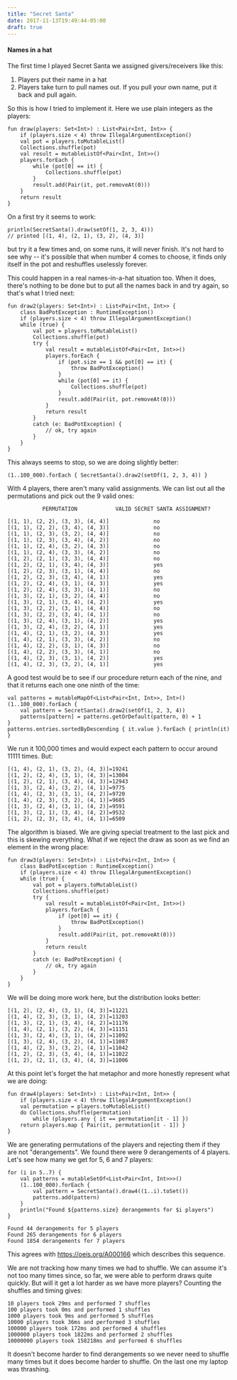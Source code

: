 ```yaml
---
title: "Secret Santa"
date: 2017-11-13T19:49:44-05:00
draft: true
---
```


#### Names in a hat

The first time I played Secret Santa we assigned givers/receivers like this:

1. Players put their name in a hat
2. Players take turn to pull names out.  If you pull your own name, put it back and pull again.

So this is how I tried to implement it.  Here we use plain integers as the players:

    fun draw(players: Set<Int>) : List<Pair<Int, Int>> {
        if (players.size < 4) throw IllegalArgumentException()
        val pot = players.toMutableList()
        Collections.shuffle(pot)
        val result = mutableListOf<Pair<Int, Int>>()
        players.forEach {
            while (pot[0] == it) {
                Collections.shuffle(pot)
            }
            result.add(Pair(it, pot.removeAt(0)))
        }
        return result
    }
    
On a first try it seems to work:

    println(SecretSanta().draw(setOf(1, 2, 3, 4)))
    // printed [(1, 4), (2, 1), (3, 2), (4, 3)]
    
but try it a few times and, on some runs, it will never finish.  It's not hard to see why -- it's possible that when number 4 comes to choose, it finds only itself in the pot and reshuffles uselessly forever.

This could happen in a real names-in-a-hat situation too.  When it does, there's nothing to be done but to put all the names back in and try again, so that's what I tried next:

    fun draw2(players: Set<Int>) : List<Pair<Int, Int>> {
        class BadPotException : RuntimeException()
        if (players.size < 4) throw IllegalArgumentException()
        while (true) {
            val pot = players.toMutableList()
            Collections.shuffle(pot)
            try {
                val result = mutableListOf<Pair<Int, Int>>()
                players.forEach {
                    if (pot.size == 1 && pot[0] == it) {
                        throw BadPotException()
                    }
                    while (pot[0] == it) {
                        Collections.shuffle(pot)
                    }
                    result.add(Pair(it, pot.removeAt(0)))
                }
                return result
            }
            catch (e: BadPotException) {
                // ok, try again
            }
        }
    }
    
This always seems to stop, so we are doing slightly better:

    (1..100_000).forEach { SecretSanta().draw2(setOf(1, 2, 3, 4)) }
    
With 4 players, there aren't many valid assignments.  We can list out all the permutations and pick out the 9 valid ones:

               PERMUTATION            VALID SECRET SANTA ASSIGNMENT?

    [(1, 1), (2, 2), (3, 3), (4, 4)]              no
    [(1, 1), (2, 2), (3, 4), (4, 3)]              no
    [(1, 1), (2, 3), (3, 2), (4, 4)]              no
    [(1, 1), (2, 3), (3, 4), (4, 2)]              no
    [(1, 1), (2, 4), (3, 2), (4, 3)]              no
    [(1, 1), (2, 4), (3, 3), (4, 2)]              no
    [(1, 2), (2, 1), (3, 3), (4, 4)]              no
    [(1, 2), (2, 1), (3, 4), (4, 3)]              yes
    [(1, 2), (2, 3), (3, 1), (4, 4)]              no
    [(1, 2), (2, 3), (3, 4), (4, 1)]              yes
    [(1, 2), (2, 4), (3, 1), (4, 3)]              yes
    [(1, 2), (2, 4), (3, 3), (4, 1)]              no
    [(1, 3), (2, 1), (3, 2), (4, 4)]              no
    [(1, 3), (2, 1), (3, 4), (4, 2)]              yes
    [(1, 3), (2, 2), (3, 1), (4, 4)]              no
    [(1, 3), (2, 2), (3, 4), (4, 1)]              no
    [(1, 3), (2, 4), (3, 1), (4, 2)]              yes
    [(1, 3), (2, 4), (3, 2), (4, 1)]              yes
    [(1, 4), (2, 1), (3, 2), (4, 3)]              yes
    [(1, 4), (2, 1), (3, 3), (4, 2)]              no
    [(1, 4), (2, 2), (3, 1), (4, 3)]              no
    [(1, 4), (2, 2), (3, 3), (4, 1)]              no
    [(1, 4), (2, 3), (3, 1), (4, 2)]              yes
    [(1, 4), (2, 3), (3, 2), (4, 1)]              yes
    
A good test would be to see if our procedure return each of the nine, and that it returns each one one ninth of the time:

    val patterns = mutableMapOf<List<Pair<Int, Int>>, Int>()
    (1..100_000).forEach {
        val pattern = SecretSanta().draw2(setOf(1, 2, 3, 4))
        patterns[pattern] = patterns.getOrDefault(pattern, 0) + 1
    }
    patterns.entries.sortedByDescending { it.value }.forEach { println(it) }
        
We run it 100,000 times and would expect each pattern to occur around 11111 times.  But:

    [(1, 4), (2, 1), (3, 2), (4, 3)]=19241
    [(1, 2), (2, 4), (3, 1), (4, 3)]=13004
    [(1, 2), (2, 1), (3, 4), (4, 3)]=12943
    [(1, 3), (2, 4), (3, 2), (4, 1)]=9775
    [(1, 4), (2, 3), (3, 1), (4, 2)]=9720
    [(1, 4), (2, 3), (3, 2), (4, 1)]=9685
    [(1, 3), (2, 4), (3, 1), (4, 2)]=9591
    [(1, 3), (2, 1), (3, 4), (4, 2)]=9532
    [(1, 2), (2, 3), (3, 4), (4, 1)]=6509
    
The algorithm is biased.  We are giving special treatment to the last pick and this is skewing everything.  What if we reject the draw as soon as we find an element in the wrong place:

    fun draw3(players: Set<Int>) : List<Pair<Int, Int>> {
        class BadPotException : RuntimeException()
        if (players.size < 4) throw IllegalArgumentException()
        while (true) {
            val pot = players.toMutableList()
            Collections.shuffle(pot)
            try {
                val result = mutableListOf<Pair<Int, Int>>()
                players.forEach {
                    if (pot[0] == it) {
                        throw BadPotException()
                    }
                    result.add(Pair(it, pot.removeAt(0)))
                }
                return result
            }
            catch (e: BadPotException) {
                // ok, try again
            }
        }
    }
    
We will be doing more work here, but the distribution looks better:

    [(1, 2), (2, 4), (3, 1), (4, 3)]=11221
    [(1, 4), (2, 3), (3, 1), (4, 2)]=11203
    [(1, 3), (2, 1), (3, 4), (4, 2)]=11176
    [(1, 4), (2, 1), (3, 2), (4, 3)]=11151
    [(1, 3), (2, 4), (3, 1), (4, 2)]=11092
    [(1, 3), (2, 4), (3, 2), (4, 1)]=11087
    [(1, 4), (2, 3), (3, 2), (4, 1)]=11042
    [(1, 2), (2, 3), (3, 4), (4, 1)]=11022
    [(1, 2), (2, 1), (3, 4), (4, 3)]=11006
    
At this point let's forget the hat metaphor and more honestly represent what we are doing:

    fun draw4(players: Set<Int>) : List<Pair<Int, Int>> {
        if (players.size < 4) throw IllegalArgumentException()
        val permutation = players.toMutableList()
        do Collections.shuffle(permutation)
            while (players.any { it == permutation[it - 1] })
        return players.map { Pair(it, permutation[it - 1]) }
    }
    
We are generating permutations of the players and rejecting them if they are not "derangements".  We found there were 9 derangements of 4 players.  Let's see how many we get for 5, 6 and 7 players:

    for (i in 5..7) {
        val patterns = mutableSetOf<List<Pair<Int, Int>>>()
        (1..100_000).forEach {
            val pattern = SecretSanta().draw4((1..i).toSet())
            patterns.add(pattern)
        }
        println("Found ${patterns.size} derangements for $i players")
    }
    
    Found 44 derangements for 5 players
    Found 265 derangements for 6 players
    Found 1854 derangements for 7 players
    
This agrees with https://oeis.org/A000166 which describes this sequence.

We are not tracking how many times we had to shuffle.  We can assume it's not too many times since, so far, we were able to perform draws quite quickly.  But will it get a lot harder as we have more players?  Counting the shuffles and timing gives:

    10 players took 29ms and performed 7 shuffles
    100 players took 0ms and performed 1 shuffles
    1000 players took 9ms and performed 5 shuffles
    10000 players took 36ms and performed 3 shuffles
    100000 players took 172ms and performed 4 shuffles
    1000000 players took 1822ms and performed 2 shuffles
    10000000 players took 158218ms and performed 6 shuffles
    
It doesn't become harder to find derangements so we never need to shuffle many times but it does become harder to shuffle.  On the last one my laptop was thrashing.  